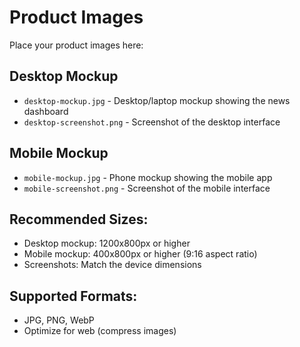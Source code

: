 # Product Images

Place your product images here:

## Desktop Mockup
- `desktop-mockup.jpg` - Desktop/laptop mockup showing the news dashboard
- `desktop-screenshot.png` - Screenshot of the desktop interface

## Mobile Mockup  
- `mobile-mockup.jpg` - Phone mockup showing the mobile app
- `mobile-screenshot.png` - Screenshot of the mobile interface

## Recommended Sizes:
- Desktop mockup: 1200x800px or higher
- Mobile mockup: 400x800px or higher (9:16 aspect ratio)
- Screenshots: Match the device dimensions

## Supported Formats:
- JPG, PNG, WebP
- Optimize for web (compress images)

